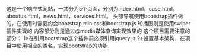 这是一个响应式网站，一共分为5个页面，分别为index.html，case.html，aboutus.html，news.html，services.html。
头部导航使用bootstrap插件做的，在使用时需要约会bootstrap.min.css和bootstrap.js
轮播图则是使用swiper插件实现的
内容部分则是通过@media媒体查询实现效果的
这个项目需要注意的部分：
  1>在引用bootstrap这个插件前必须引用jquery.js
  2>设置基本架构，在项目中使用相应的类名，实现bootstrap的功能
